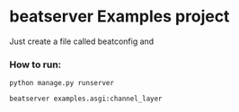# beatserver Examples project
Just create a file called beatconfig and

### How to run:

    python manage.py runserver

    beatserver examples.asgi:channel_layer
